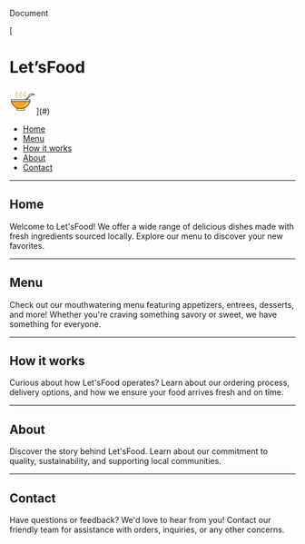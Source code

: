 Document

[

Let’sFood
=========

![Let'sFood Logotype](assets/logo.png)](#)

*   [Home](#home)
*   [Menu](#menu)
*   [How it works](#how-it-works)
*   [About](#about)
*   [Contact](#contact)

---

## Home

Welcome to Let'sFood! We offer a wide range of delicious dishes made with fresh ingredients sourced locally. Explore our menu to discover your new favorites.

---

## Menu

Check out our mouthwatering menu featuring appetizers, entrees, desserts, and more! Whether you're craving something savory or sweet, we have something for everyone.

---

## How it works

Curious about how Let'sFood operates? Learn about our ordering process, delivery options, and how we ensure your food arrives fresh and on time.

---

## About

Discover the story behind Let'sFood. Learn about our commitment to quality, sustainability, and supporting local communities.

---

## Contact

Have questions or feedback? We'd love to hear from you! Contact our friendly team for assistance with orders, inquiries, or any other concerns.

